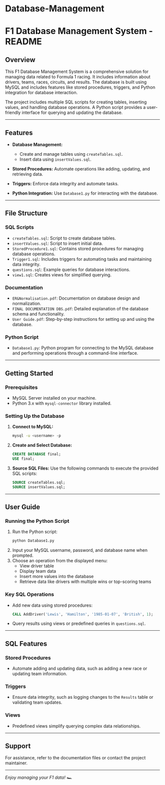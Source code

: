# Database-Management
# F1 Database Management System - README

## Overview
This F1 Database Management System is a comprehensive solution for managing data related to Formula 1 racing. It includes information about drivers, teams, races, circuits, and results. The database is built using MySQL and includes features like stored procedures, triggers, and Python integration for database interaction.

The project includes multiple SQL scripts for creating tables, inserting values, and handling database operations. A Python script provides a user-friendly interface for querying and updating the database.

---

## Features
- **Database Management:**
  - Create and manage tables using `createTables.sql`.
  - Insert data using `insertValues.sql`.

- **Stored Procedures:** Automate operations like adding, updating, and retrieving data.
- **Triggers:** Enforce data integrity and automate tasks.
- **Python Integration:** Use `Database1.py` for interacting with the database.

---

## File Structure
### SQL Scripts
- `createTables.sql`: Script to create database tables.
- `insertValues.sql`: Script to insert initial data.
- `StoredProcedure1.sql`: Contains stored procedures for managing database operations.
- `Trigger1.sql`: Includes triggers for automating tasks and maintaining data integrity.
- `questions.sql`: Example queries for database interactions.
- `view1.sql`: Creates views for simplified querying.

### Documentation
- `ER&Normalisation.pdf`: Documentation on database design and normalization.
- `FINAL DOCUMENTATION DBS.pdf`: Detailed explanation of the database schema and functionality.
- `User Guide.pdf`: Step-by-step instructions for setting up and using the database.

### Python Script
- `Database1.py`: Python program for connecting to the MySQL database and performing operations through a command-line interface.

---

## Getting Started

### Prerequisites
- MySQL Server installed on your machine.
- Python 3.x with `mysql-connector` library installed.

### Setting Up the Database
1. **Connect to MySQL:**
   ```bash
   mysql -u <username> -p
   ```
2. **Create and Select Database:**
   ```sql
   CREATE DATABASE final;
   USE final;
   ```
3. **Source SQL Files:**
   Use the following commands to execute the provided SQL scripts:
   ```sql
   SOURCE createTables.sql;
   SOURCE insertValues.sql;
   ```

---

## User Guide
### Running the Python Script
1. Run the Python script:
   ```bash
   python Database1.py
   ```
2. Input your MySQL username, password, and database name when prompted.
3. Choose an operation from the displayed menu:
   - View driver table
   - Display team data
   - Insert more values into the database
   - Retrieve data like drivers with multiple wins or top-scoring teams

### Key SQL Operations
- Add new data using stored procedures:
  ```sql
  CALL AddDriver('Lewis', 'Hamilton', '1985-01-07', 'British', 1);
  ```
- Query results using views or predefined queries in `questions.sql`.

---

## SQL Features
### Stored Procedures
- Automate adding and updating data, such as adding a new race or updating team information.

### Triggers
- Ensure data integrity, such as logging changes to the `Results` table or validating team updates.

### Views
- Predefined views simplify querying complex data relationships.

---

## Support
For assistance, refer to the documentation files or contact the project maintainer.

---

*Enjoy managing your F1 data! 🏎️*
